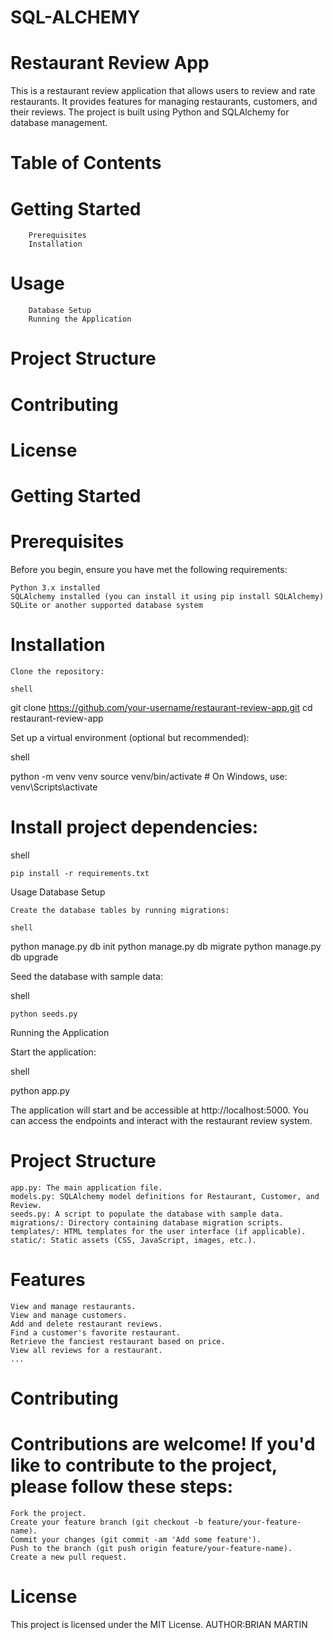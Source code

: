 # SQL-ALCHEMY
# Restaurant Review App

This is a restaurant review application that allows users to review and rate restaurants. It provides features for managing restaurants, customers, and their reviews. The project is built using Python and SQLAlchemy for database management.
# Table of Contents

   # Getting Started
        Prerequisites
        Installation
  # Usage
        Database Setup
        Running the Application
   #  Project Structure
   #  Contributing
   #  License

# Getting Started
# Prerequisites

Before you begin, ensure you have met the following requirements:

    Python 3.x installed
    SQLAlchemy installed (you can install it using pip install SQLAlchemy)
    SQLite or another supported database system

# Installation

    Clone the repository:

    shell

git clone https://github.com/your-username/restaurant-review-app.git
cd restaurant-review-app

Set up a virtual environment (optional but recommended):

shell

python -m venv venv
source venv/bin/activate  # On Windows, use: venv\Scripts\activate

# Install project dependencies:

shell

    pip install -r requirements.txt

Usage
Database Setup

    Create the database tables by running migrations:

    shell

python manage.py db init
python manage.py db migrate
python manage.py db upgrade

Seed the database with sample data:

shell

    python seeds.py

Running the Application

Start the application:

shell

python app.py

The application will start and be accessible at http://localhost:5000. You can access the endpoints and interact with the restaurant review system.

# Project Structure

    app.py: The main application file.
    models.py: SQLAlchemy model definitions for Restaurant, Customer, and Review.
    seeds.py: A script to populate the database with sample data.
    migrations/: Directory containing database migration scripts.
    templates/: HTML templates for the user interface (if applicable).
    static/: Static assets (CSS, JavaScript, images, etc.).

# Features

    View and manage restaurants.
    View and manage customers.
    Add and delete restaurant reviews.
    Find a customer's favorite restaurant.
    Retrieve the fanciest restaurant based on price.
    View all reviews for a restaurant.
    ...

# Contributing

# Contributions are welcome! If you'd like to contribute to the project, please follow these steps:

    Fork the project.
    Create your feature branch (git checkout -b feature/your-feature-name).
    Commit your changes (git commit -am 'Add some feature').
    Push to the branch (git push origin feature/your-feature-name).
    Create a new pull request.

# License

This project is licensed under the MIT License.
AUTHOR:BRIAN MARTIN